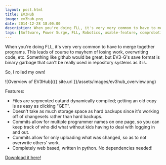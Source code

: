 ```yaml
---
layout: post.html
title: EV3Hub
image: ev3hub.png
date: 2014-12-28 18:00:00
description: When you're doing FLL, it's very very common to have to merge together programs. This leads of course to mayhem of losing work, overwriting code, etc. Something like github would be great, but EV3-G's save format is binary garbage that can't be really used in repository systems as it is.
tags: [Software, Power Surge, FLL, Robotics, usable-feature, comprobotics, robotics]
---
```



When you're doing FLL, it's very very common to have to merge together programs. This leads of course to mayhem of losing work, overwriting code, etc. Something like github would be great, but EV3-G's save format is binary garbage that can't be really used in repository systems as it is.

So, I rolled my own!

![Overview of EV3Hub]({{ site.url }}/assets/images/ev3hub_overview.png)

Features:

-  Files are segmented outand dynamically compiled; getting an old copy is as easy as clicking "GET".
-  Doesn't take as much storage space as hard backups since it's working off of changesets rather than hard backups.
-  Commits allow for multiple programmer names on one page, so you can keep track of who did what without kids having to deal with logging in and out.
-  Commits allow for only uploading what was changed, so as to not overwrite others' work.
-  Completely web based, written in python. No dependencies needed!

<a href="https://github.com/Thaddeus-Maximus/ev3hub">Download it here!</a>